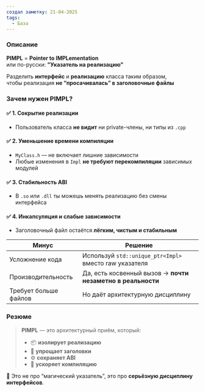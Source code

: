 ```yaml
---
создал заметку: 21-04-2025
tags:
  - База
---
```

### Описание
**PIMPL** = **Pointer to IMPLementation**  
или по-русски: **"Указатель на реализацию"**

Разделить **интерфейс** и **реализацию** класса таким образом,  
чтобы реализация **не “просачивалась” в заголовочные файлы**

### Зачем нужен PIMPL?

#### ✅ 1. **Сокрытие реализации**
- Пользователь класса **не видит** ни private-члены, ни типы из `.cpp`
#### ✅ 2. **Уменьшение времени компиляции**
- `MyClass.h` — не включает лишние зависимости
- Любые изменения в `Impl` **не требуют перекомпиляции** зависимых модулей
#### ✅ 3. **Стабильность ABI**
- В `.so` или `.dll` ты можешь менять реализацию без смены интерфейса
#### ✅ 4. **Инкапсуляция и слабые зависимости**
- Заголовочный файл остаётся **лёгким, чистым и стабильным**

|Минус|Решение|
|---|---|
|Усложнение кода|Используй `std::unique_ptr<Impl>` вместо raw указателя|
|Производительность|Да, есть косвенный вызов → **почти незаметно в реальности**|
|Требует больше файлов|Но даёт архитектурную дисциплину|
### Резюме
> **PIMPL** — это архитектурный приём, который:
> - 📦 **изолирует реализацию**
> - 🧼 **упрощает заголовки**
> - ⚙️ **сохраняет ABI**
> - 🚀 **ускоряет компиляцию**

📌 Это не про “магический указатель”, это про **серьёзную дисциплину интерфейсов**.